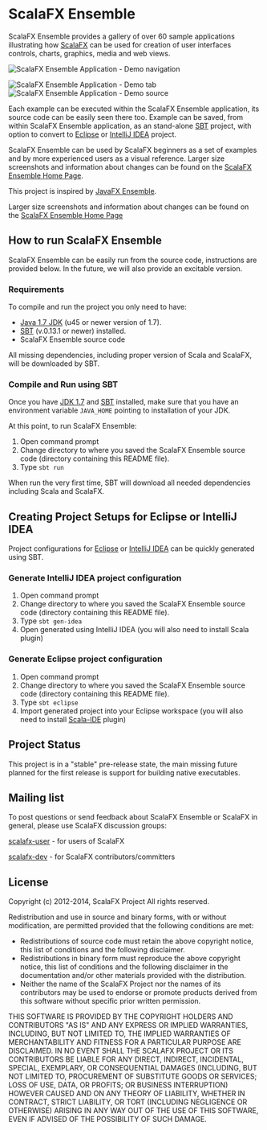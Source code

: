 ScalaFX Ensemble
================

ScalaFX Ensemble provides a gallery of over 60 sample applications illustrating how
[ScalaFX](http://scalafx.org) can be used for creation of user interfaces controls, charts, graphics, media and web views.

![ScalaFX Ensemble Application - Demo navigation](http://jugchennai.github.io/scalafx-ensemble/images/ScalaFX_Ensemble-grid-50p.png)

![ScalaFX Ensemble Application - Demo tab](http://jugchennai.github.io/scalafx-ensemble/images/ScalaFX_Ensemble-demo-50p.png)
![ScalaFX Ensemble Application - Demo source](http://jugchennai.github.io/scalafx-ensemble/images/ScalaFX_Ensemble-source-50p.png)

Each example can be executed within the ScalaFX Ensemble application, its source code can be easily seen there too.
Example can be saved, from within ScalaFX Ensemble application, as an stand-alone [SBT](http://www.scala-sbt.org/) project,
with option to convert to [Eclipse](http://www.eclipse.org/) or [IntelliJ IDEA](http://www.jetbrains.com/idea/) project.

ScalaFX Ensemble can be used by ScalaFX beginners as a set of examples and by more experienced users as a visual
reference. Larger size screenshots and information about changes can be found on the
[ScalaFX Ensemble Home Page](http://jugchennai.github.com/scalafx-ensemble/).

This project is inspired by [JavaFX Ensemble](http://www.oracle.com/technetwork/java/javafx/samples/index.html).

Larger size screenshots and information about changes can be found on the
[ScalaFX Ensemble Home Page](http://jugchennai.github.com/scalafx-ensemble/)


How to run ScalaFX Ensemble
---------------------------

ScalaFX Ensemble can be easily run from the source code, instructions are provided below.
In the future, we will also provide an excitable version.

### Requirements ###

To compile and run the project you only need to have:

*  [Java 1.7 JDK](http://www.oracle.com/technetwork/java/javase/downloads/index.html)
(u45 or newer version of 1.7).
*  [SBT](http://www.scala-sbt.org/) (v.0.13.1 or newer) installed.
*  ScalaFX Ensemble source code

All missing dependencies, including proper version of Scala and ScalaFX, will be downloaded by SBT.

### Compile and Run using SBT ###

Once you have [JDK 1.7](http://www.oracle.com/technetwork/java/javase/downloads/index.html)
and [SBT](http://www.scala-sbt.org/) installed,
make sure that you have an environment variable `JAVA_HOME` pointing to installation of your JDK.

At this point, to run ScalaFX Ensemble:

1. Open command prompt
2. Change directory to where you saved the ScalaFX Ensemble source code (directory containing this README file).
3. Type `sbt run`

When run the very first time, SBT will download all needed dependencies including Scala and ScalaFX.


Creating Project Setups for Eclipse or IntelliJ IDEA
----------------------------------------------------

Project configurations for [Eclipse](http://www.eclipse.org/) or
[IntelliJ IDEA](http://www.jetbrains.com/idea/) can be quickly generated using SBT.

### Generate IntelliJ IDEA project configuration ###

1. Open command prompt
2. Change directory to where you saved the ScalaFX Ensemble source code (directory containing this README file).
3. Type `sbt gen-idea`
4. Open generated using IntelliJ IDEA (you will also need to install Scala plugin)

### Generate Eclipse project configuration ###

1. Open command prompt
2. Change directory to where you saved the ScalaFX Ensemble source code (directory containing this README file).
3. Type `sbt eclipse`
4. Import generated project into your Eclipse workspace (you will also need to install
   [Scala-IDE](http://scala-ide.org/index.html) plugin)


Project Status
--------------

This project is in a "stable" pre-release state, the main missing future planned for the first release is support
for building native executables.


Mailing list
------------

To post questions or send feedback about ScalaFX Ensemble or ScalaFX in general, please use ScalaFX discussion groups:

[scalafx-user](https://groups.google.com/forum/?fromgroups#!forum/scalafx-users) - for users of ScalaFX

[scalafx-dev](https://groups.google.com/forum/?fromgroups#!forum/scalafx-dev) - for ScalaFX contributors/committers


License
-------

Copyright (c) 2012-2014, ScalaFX Project
All rights reserved.

Redistribution and use in source and binary forms, with or without
modification, are permitted provided that the following conditions are met:
* Redistributions of source code must retain the above copyright
notice, this list of conditions and the following disclaimer.
* Redistributions in binary form must reproduce the above copyright
notice, this list of conditions and the following disclaimer in the
documentation and/or other materials provided with the distribution.
* Neither the name of the ScalaFX Project nor the
names of its contributors may be used to endorse or promote products
derived from this software without specific prior written permission.

THIS SOFTWARE IS PROVIDED BY THE COPYRIGHT HOLDERS AND CONTRIBUTORS "AS IS" AND
ANY EXPRESS OR IMPLIED WARRANTIES, INCLUDING, BUT NOT LIMITED TO, THE IMPLIED
WARRANTIES OF MERCHANTABILITY AND FITNESS FOR A PARTICULAR PURPOSE ARE
DISCLAIMED. IN NO EVENT SHALL THE SCALAFX PROJECT OR ITS CONTRIBUTORS BE LIABLE
FOR ANY DIRECT, INDIRECT, INCIDENTAL, SPECIAL, EXEMPLARY, OR CONSEQUENTIAL
DAMAGES (INCLUDING, BUT NOT LIMITED TO, PROCUREMENT OF SUBSTITUTE GOODS OR
SERVICES; LOSS OF USE, DATA, OR PROFITS; OR BUSINESS INTERRUPTION) HOWEVER CAUSED
AND ON ANY THEORY OF LIABILITY, WHETHER IN CONTRACT, STRICT LIABILITY, OR TORT
(INCLUDING NEGLIGENCE OR OTHERWISE) ARISING IN ANY WAY OUT OF THE USE OF THIS
SOFTWARE, EVEN IF ADVISED OF THE POSSIBILITY OF SUCH DAMAGE.

